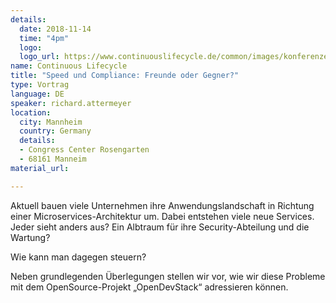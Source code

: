 ```yaml
---
details:
  date: 2018-11-14
  time: "4pm"
  logo:
  logo_url: https://www.continuouslifecycle.de/common/images/konferenzen/continuouslifecycle-2018.svg
name: Continuous Lifecycle
title: "Speed und Compliance: Freunde oder Gegner?"
type: Vortrag
language: DE
speaker: richard.attermeyer
location: 
  city: Mannheim
  country: Germany
  details: 
  - Congress Center Rosengarten
  - 68161 Manneim
material_url:

---
```


Aktuell bauen viele Unternehmen ihre Anwendungslandschaft in Richtung einer Microservices-Architektur um.
Dabei entstehen viele neue Services. Jeder sieht anders aus? Ein Albtraum für ihre Security-Abteilung und die Wartung?

Wie kann man dagegen steuern? 

Neben grundlegenden Überlegungen stellen wir vor, wie wir diese Probleme mit dem OpenSource-Projekt „OpenDevStack“ adressieren können.


